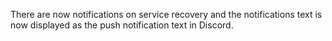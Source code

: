 There are now notifications on service recovery and the notifications text is now displayed as the push notification text in Discord.
